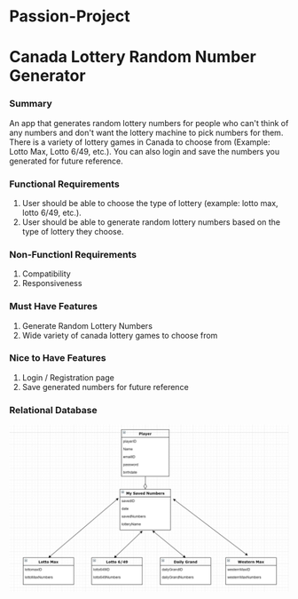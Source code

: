 # Passion-Project

# Canada Lottery Random Number Generator

### Summary

An app that generates random lottery numbers for people who can't think of any numbers and don't want the lottery machine to pick numbers for them. There is a variety of lottery games in Canada to choose from (Example: Lotto Max, Lotto 6/49, etc.). You can also login and save the numbers you generated for future reference.

### Functional Requirements

1. User should be able to choose the type of lottery (example: lotto max, lotto 6/49, etc.).
2. User should be able to generate random lottery numbers based on the type of lottery they choose.

### Non-Functionl Requirements

1. Compatibility
2. Responsiveness

### Must Have Features

1. Generate Random Lottery Numbers
2. Wide variety of canada lottery games to choose from

### Nice to Have Features

1. Login / Registration page
2. Save generated numbers for future reference

### Relational Database

<img src="relational database.JPG" width="800">
